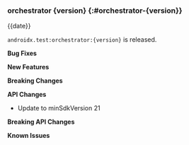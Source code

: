 ### orchestrator {version} {:#orchestrator-{version}}

{{date}}

`androidx.test:orchestrator:{version}` is released.

**Bug Fixes**

**New Features**

**Breaking Changes**

**API Changes**

* Update to minSdkVersion 21

**Breaking API Changes**

**Known Issues**
